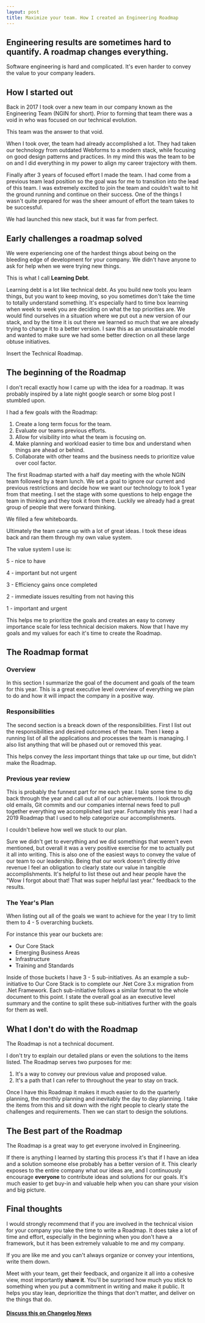 ```yaml
---
layout: post
title: Maximize your team. How I created an Engineering Roadmap
---
```


## Engineering results are sometimes hard to quantify.  A roadmap changes everything.

Software engineering is hard and complicated.  It's even harder to convey the value to your company leaders.

## How I started out

Back in 2017 I took over a new team in our company known as the Engineering Team (NGIN for short).  Prior to forming that team there was a void in who was focused on our technical evolution.

This team was the answer to that void.

When I took over, the team had already accomplished a lot.  They had taken our technology from outdated Webforms to a modern stack, while focusing on good design patterns and practices.  In my mind this was the team to be on and I did everything in my power to align my career trajectory with them.

Finally after 3 years of focused effort I made the team.  I had come from a previous team lead position so the goal was for me to transition into the lead of this team.  I was extremely excited to join the team and couldn't wait to hit the ground running and continue on their success.  One of the things I wasn't quite prepared for was the sheer amount of effort the team takes to be successful.

We had launched this new stack, but it was far from perfect.

## Early challenges a roadmap solved

We were experiencing one of the hardest things about being on the bleeding edge of development for your company.  We didn't have anyone to ask for help when we were trying new things.  

This is what I call **Learning Debt**.

Learning debt is a lot like technical debt.  As you build new tools you learn things, but you want to keep moving, so you sometimes don't take the time to totally understand something.  It's especially hard to time box learning when week to week you are deciding on what the top priorities are.  We would find ourselves in a situation where we put out a new version of our stack, and by the time it is out there we learned so much that we are already trying to change it to a better version.  I saw this as an unsustainable model and wanted to make sure we had some better direction on all these large obtuse initiatives.

Insert the Technical Roadmap.

## The beginning of the Roadmap

I don't recall exactly how I came up with the idea for a roadmap.  It was probably inspired by a late night google search or some blog post I stumbled upon.

I had a few goals with the Roadmap:
1. Create a long term focus for the team.
1. Evaluate our teams previous efforts.
1. Allow for visibility into what the team is focusing on.
1. Make planning and workload easier to time box and understand when things are ahead or behind.
1. Collaborate with other teams and the business needs to prioritize value over cool factor.

The first Roadmap started with a half day meeting with the whole NGIN team followed by a team lunch.  We set a goal to ignore our current and previous restrictions and decide how we want our technology to look 1 year from that meeting.  I set the stage with some questions to help engage the team in thinking and they took it from there.  Luckily we already had a great group of people that were forward thinking.

We filled a few whiteboards.

Ultimately the team came up with a lot of great ideas.  I took these ideas back and ran them through my own value system.

The value system I use is:

5 - nice to have

4 - important but not urgent

3 - Efficiency gains once completed

2 - immediate issues resulting from not having this

1 - important and urgent

This helps me to prioritize the goals and creates an easy to convey importance scale for less technical decision makers.  Now that I have my goals and my values for each it's time to create the Roadmap.

## The Roadmap format

### Overview

In this section I summarize the goal of the document and goals of the team for this year.  This is a great executive level overview of everything we plan to do and how it will impact the company in a positive way.

### Responsibilities

The second section is a breack down of the responsibilities. First I list out the responsibilities and desired outcomes of the team.  Then I keep a running list of all the applications and processes the team is managing.  I also list anything that will be phased out or removed this year.

This helps convey the *less* important things that take up our time, but didn't make the Roadmap.

### Previous year review

This is probably the funnest part for me each year.  I take some time to dig back through the year and call out all of our achievements.  I look through old emails, Git commits and our companies internal news feed to pull together everything we accomplished last year.  Fortunately this year I had a 2019 Roadmap that I used to help categorize our accomplishments.  

I couldn't believe how well we stuck to our plan.  

Sure we didn't get to everything and we did somethings that weren't even mentioned, but overall it was a very positive exercise for me to actually put it all into writing.  This is also one of the easiest ways to convey the value of our team to our leadership.  Being that our work doesn't directly drive revenue I feel an obligation to clearly state our value in tangible accomplishments.  It's helpful to list these out and hear people have the "Wow I forgot about that! That was super helpful last year." feedback to the results.

### The Year's Plan

When listing out all of the goals we want to achieve for the year I try to limit them to 4 - 5 overarching buckets.  

For instance this year our buckets are:
* Our Core Stack
* Emerging Business Areas
* Infrastructure
* Training and Standards

Inside of those buckets I have 3 - 5 sub-initiatives.  As an example a sub-initiative to Our Core Stack is to complete our .Net Core 3.x migration from .Net Framework.  Each sub-initiative follows a similar format to the whole document to this point.  I state the overall goal as an executive level summary and the contine to split these sub-initiatives further with the goals for them as well.

## What I don't do with the Roadmap

The Roadmap is not a technical document.

I don't try to explain our detailed plans or even the solutions to the items listed.  The Roadmap serves two purposes for me:

1. It's a way to convey our previous value and proposed value.
1. It's a path that I can refer to throughout the year to stay on track.

Once I have this Roadmap it makes it much easier to do the quarterly planning, the monthly planning and inevitably the day to day planning.  I take the items from this and sit down with the right people to clearly state the challenges and requirements.  Then we can start to design the solutions.

## The Best part of the Roadmap

The Roadmap is a great way to get everyone involved in Engineering.

If there is anything I learned by starting this process it's that if I have an idea and a solution someone else probably has a better version of it.  This clearly exposes to the entire company what our ideas are, and I continuously encourage **everyone** to contribute ideas and solutions for our goals.  It's much easier to get buy-in and valuable help when you can share your vision and big picture.

## Final thoughts

I would strongly recommend that if you are involved in the technical vision for your company you take the time to write a Roadmap.  It does take a lot of time and effort, especially in the beginning when you don't have a framework, but it has been extremely valuable to me and my company.

If you are like me and you can't always organize or convey your intentions, write them down.

Meet with your team, get their feedback, and organize it all into a cohesive view, most importantly **share it**.  You'll be surprised how much you stick to something when you put a commitment in writing and make it public. It helps you stay lean, deprioritize the things that don't matter, and deliver on the things that do.

#### [Discuss this on Changelog News](https://changelog.com/news/how-i-created-an-engineering-roadmap-Qoae)
